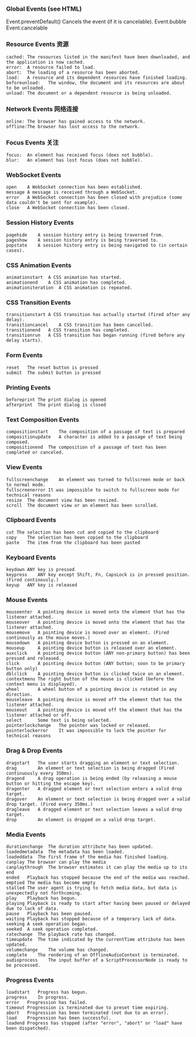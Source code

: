 ### Global Events (see HTML)

Event.preventDefault()
	Cancels the event (if it is cancelable).
Event.bubble
Event.cancelable


### Resource Events 资源
	cached:	The resources listed in the manifest have been downloaded, and the application is now cached.
	error:	A resource failed to load.
	abort:	The loading of a resource has been aborted.
	load:	A resource and its dependent resources have finished loading.
	beforeunload:	The window, the document and its resources are about to be unloaded.
	unload:	The document or a dependent resource is being unloaded.

### Network Events 网络连接
	online:	The browser has gained access to the network.
	offline:The browser has lost access to the network.

### Focus Events 关注
	focus:	An element has received focus (does not bubble).
	blur:	An element has lost focus (does not bubble).

### WebSocket Events 
	open	A WebSocket connection has been established.
	message	A message is received through a WebSocket.
	error	A WebSocket connection has been closed with prejudice (some data couldn't be sent for example).
	close	A WebSocket connection has been closed.

### Session History Events
	pagehide	A session history entry is being traversed from.
	pageshow	A session history entry is being traversed to.
	popstate	A session history entry is being navigated to (in certain cases).

### CSS Animation Events
	animationstart	A CSS animation has started.
	animationend	A CSS animation has completed.
	animationiteration	A CSS animation is repeated.

### CSS Transition Events
	transitionstart	A CSS transition has actually started (fired after any delay).
	transitioncancel	A CSS transition has been cancelled.
	transitionend	A CSS transition has completed.
	transitionrun	A CSS transition has began running (fired before any delay starts).

### Form Events
	reset	The reset button is pressed
	submit	The submit button is pressed

### Printing Events
	beforeprint	The print dialog is opened
	afterprint	The print dialog is closed

### Text Composition Events
	compositionstart	The composition of a passage of text is prepared 
	compositionupdate	A character is added to a passage of text being composed.
	compositionend	The composition of a passage of text has been completed or canceled.

### View Events
	fullscreenchange	An element was turned to fullscreen mode or back to normal mode.
	fullscreenerror	It was impossible to switch to fullscreen mode for technical reasons
	resize	The document view has been resized.
	scroll	The document view or an element has been scrolled.

### Clipboard Events
	cut	The selection has been cut and copied to the clipboard
	copy	The selection has been copied to the clipboard
	paste	The item from the clipboard has been pasted

### Keyboard Events
	keydown	ANY key is pressed
	keypress	ANY key except Shift, Fn, CapsLock is in pressed position. (Fired continously.)
	keyup	ANY key is released

### Mouse Events
	mouseenter	A pointing device is moved onto the element that has the listener attached.
	mouseover	A pointing device is moved onto the element that has the listener attached.
	mousemove	A pointing device is moved over an element. (Fired continously as the mouse moves.)
	mousedown	A pointing device button is pressed on an element.
	mouseup	    A pointing device button is released over an element.
	auxclick	A pointing device button (ANY non-primary button) has been pressed and released.
	click	    A pointing device button (ANY button; soon to be primary button only)
	dblclick	A pointing device button is clicked twice on an element.
	contextmenu	The right button of the mouse is clicked (before the context menu is displayed).
	wheel	    A wheel button of a pointing device is rotated in any direction.
	mouseleave	A pointing device is moved off the element that has the listener attached.
	mouseout	A pointing device is moved off the element that has the listener attached or off.
	select	    Some text is being selected.
	pointerlockchange	The pointer was locked or released.
	pointerlockerror	It was impossible to lock the pointer for technical reasons

### Drag & Drop Events
	dragstart	The user starts dragging an element or text selection.
	drag	    An element or text selection is being dragged (Fired continuously every 350ms).
	dragend	    A drag operation is being ended (by releasing a mouse button or hitting the escape key).
	dragenter	A dragged element or text selection enters a valid drop target.
	dragover	An element or text selection is being dragged over a valid drop target. (Fired every 350ms.)
	dragleave	A dragged element or text selection leaves a valid drop target.
	drop	    An element is dropped on a valid drop target.

### Media Events
	durationchange	The duration attribute has been updated.
	loadedmetadata	The metadata has been loaded.
	loadeddata	The first frame of the media has finished loading.
	canplay	The browser can play the media
	canplaythrough	The browser estimates it can play the media up to its end
	ended	Playback has stopped because the end of the media was reached.
	emptied	The media has become empty
	stalled	The user agent is trying to fetch media data, but data is unexpectedly not forthcoming.
	play	Playback has begun.
	playing	Playback is ready to start after having been paused or delayed due to lack of data.
	pause	Playback has been paused.
	waiting	Playback has stopped because of a temporary lack of data.
	seeking	A seek operation began.
	seeked	A seek operation completed.
	ratechange	The playback rate has changed.
	timeupdate	The time indicated by the currentTime attribute has been updated.
	volumechange	The volume has changed.
	complete	The rendering of an OfflineAudioContext is terminated.
	audioprocess	The input buffer of a ScriptProcessorNode is ready to be processed.

### Progress Events
	loadstart	Progress has begun.
	progress	In progress.
	error	Progression has failed.
	timeout	Progression is terminated due to preset time expiring.
	abort	Progression has been terminated (not due to an error).
	load	Progression has been successful.
	loadend	Progress has stopped (after "error", "abort" or "load" have been dispatched).